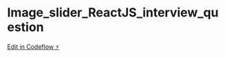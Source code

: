 # Image_slider_ReactJS_interview_question

[Edit in Codeflow ⚡️](https://stackblitz.com/~/github.com/Charan2409/Image_slider_ReactJS_interview_question)